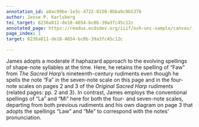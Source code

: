 ```yaml
---
annotation_id: a0ac99be-1e3c-4722-8150-9bba9c0b5376
author: Jesse P. Karlsberg
tei_target: 6236a011-de18-4654-bc0b-39a3fc45c12c
annotated_page: https://readux.ecdsdev.org/iiif/osh-unc-sample/canvas/_osh-2.jpg
page_index: 1
target: 6236a011-de18-4654-bc0b-39a3fc45c12c

---
```

<p>James adopts a moderate if haphazard approach to the evolving spellings of shape-note syllables at the time. Here, he retains the spelling of &ldquo;Faw" from <em>The Sacred Harp</em>&rsquo;s nineteenth-century rudiments even though he spells the note &ldquo;Fa&rdquo; in the seven-note scale on this page and in the four-note scales on pages 2 and 3 of the <em>Original Sacred Harp</em> rudiments {related pages: pp. 2 and 3}. In contrast, James employs the conventional spellings of &ldquo;La&rdquo; and &ldquo;Mi&rdquo; here for both the four- and seven-note scales, departing from both previous rudiments and his own diagram on page 3 that adopts the spellings &ldquo;Law&rdquo; and &ldquo;Me&rdquo; to correspond with the notes&rsquo; pronunciation.</p>